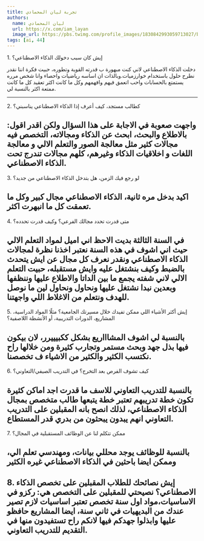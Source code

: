 ```yaml
---
title: تجربة ليان المحمادي
authors:
  name: ليان المحمادي
  url: https://x.com/iam_layan
  image_url: https://pbs.twimg.com/profile_images/1830842993059713027/bzhsAAux_400x400.jpg
tags: [ai, 44]
---
```



1.⁠ ⁠إيش كان سبب دخولك الذكاء الاصطناعي؟  

دخلت الذكاء الاصطناعي لاني كنت مبهورة ب قدرته القوية وتطوره، حبيت فكرة اننا نقدر نطرح حلول باستخدام خوارزميات.وبالذات ان اساسه رياضيات واحصاء وانا شخص مرره يستمتع بالحسابات واحب اتعمق فيهم وافهمهم وكل ما كانت اكثر تعقيد كل ما كانت ممتعة اكثر بالنسبة لي.
<!-- truncate -->
---

2.⁠ ⁠كطالب مستجد، كيف أعرف إذا الذكاء الاصطناعي يناسبني؟

واجهت صعوبة في الاجابة على هذا السؤال ولكن اقدر اقول: بالاطلاع والبحث، ابحث عن الذكاء ومجالاته، التخصص فيه مجالات كثير مثل معالجة الصور والتعلم الالي و معالجة اللغات و اخلاقيات الذكاء وغيرهم، كلهم مجالات تندرج تحت الذكاء الاصطناعي.
---

3.⁠ ⁠لو رجع فيك الزمن، هل بتدخل الذكاء الاصطناعي من جديد؟

اكيد بدخل مره ثانية، الذكاء الاصطناعي مجال كبير وكل ما تعمقت كل ما انبهرت اكثر.
---
  
4.⁠ ⁠متى قدرت تحدد مجالك الفرعي؟ وكيف قدرت تحدده؟  

في السنة الثالثة بديت الاحظ اني اميل لمواد التعلم الالي حيث اني اشوف في هذه السنة نعتبر اخذنا نظرة لمجالات الذكاء الاصطناعي ونقدر نعرف كل مجال عن ايش يتحدث بالضبط وكيف بنشتغل عليه وايش مستقبله، حبيت التعلم الالي لاني شفته يجمع ما بين الداتا والاطلاع عليها وننظفها وبعدين نبدا نشتغل عليها ونحاول ونحاول لين ما نوصل للهدف ونتعلم من الاغلاط اللي واجهتنا. 
---

5.⁠ ⁠إيش أكثر الأشياء اللي ممكن تفيدك خلال مسيرتك الجامعية؟ مثلًا المواد الدراسية، المشاريع، الدورات التدريبية، أو الأنشطة اللاصفية؟  

بالنسبة لي اشوف المشاااريع بشكل ككبيييرر، لان بيكون فيها بذل جهد وبحث مستمر وتجارب كثيرة ومن خلالها راح نكتسب الكثير والكثير من الاشياء ف تخصصنا.
---

6.⁠ ⁠كيف تشوف الفرص بعد التخرج؟  في التدريب الصيفي/التعاوني؟

بالنسبة للتدريب التعاوني للاسف ما قدرت اجد اماكن كثيرة تكون خطة تدريبهم تعتبر خطة يتبعها طالب متخصص بمجال الذكاء الاصطناعي، لذلك انصح بانه المقبلين على التدريب التعاوني انهم يبدون يبحثون من بدري قدر المستطاع.
---

7.⁠ ⁠ممكن تتكلم لنا عن الوظائف المستقبلية في المجال؟ 

بالنسبة للوظائف يوجد محللي بيانات، ومهندسي تعلم الي، وممكن ايضا باحثين في الذكاء الاصطناعي غيره الكثير
---

8.⁠ ⁠إيش نصائحك للطلاب المقبلين على تخصص الذكاء الاصطناعي؟
نصيحتي للمقبلين على التخصص هي: ركزو في الاساسيات،مواد اول سنة تخصص تعتبر اساسيات لازم تصير عندك من البديهيات في ثاني سنة، ايضا المشاريع حافظو عليها وابذلوا جهدكم فيها لانكم راح تستفيدون منها في التقديم للتدريب التعاوني.
---
